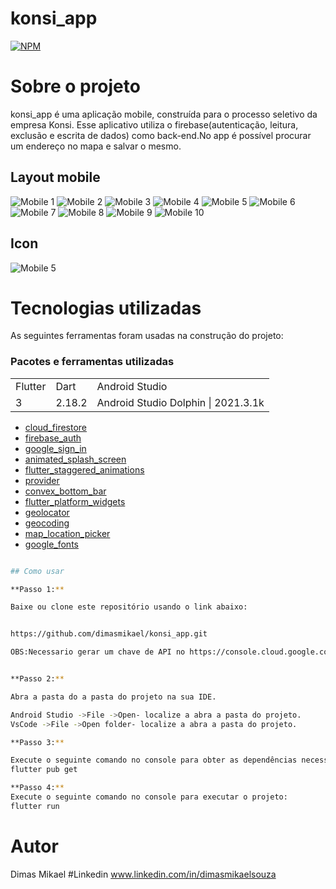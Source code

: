 # konsi_app

[![NPM](https://img.shields.io/npm/l/react)](https://github.com/dimasmikael/konsi_app/blob/master/LICENCE) 

# Sobre o projeto

konsi_app é uma aplicação  mobile, construída para  o processo seletivo da empresa Konsi.
Esse aplicativo utiliza o firebase(autenticação, leitura, exclusão e escrita de dados) como back-end.No app é possível procurar
um endereço no mapa e salvar o mesmo.


## Layout mobile
![Mobile 1](https://github.com/dimasmikael/konsi_app/blob/master/lib/screenshots/login.jpg) 
![Mobile 2](https://github.com/dimasmikael/konsi_app/blob/master/lib/screenshots/cadastro.jpg)
![Mobile 3](https://github.com/dimasmikael/konsi_app/blob/master/lib/screenshots/home.jpg)
![Mobile 4](https://github.com/dimasmikael/konsi_app/blob/master/lib/screenshots/enderecos.jpg)
![Mobile 5](https://github.com/dimasmikael/konsi_app/blob/master/lib/screenshots/salvar_endereco.jpg)
![Mobile 6](https://github.com/dimasmikael/konsi_app/blob/master/lib/screenshots/salvando.jpg)
![Mobile 7](https://github.com/dimasmikael/konsi_app/blob/master/lib/screenshots/mapa.jpg)
![Mobile 8](https://github.com/dimasmikael/konsi_app/blob/master/lib/screenshots/excluindo.jpg)
![Mobile 9](https://github.com/dimasmikael/konsi_app/blob/master/lib/screenshots/logout.jpg)
![Mobile 10](https://github.com/dimasmikael/konsi_app/blob/master/lib/screenshots/config.jpg)

## Icon
![Mobile 5](https://github.com/dimasmikael/sua_musica_desafio_games/blob/master/lib/screenshots/icon_app.png)


# Tecnologias utilizadas

As seguintes ferramentas foram usadas na construção do projeto:
### Pacotes e ferramentas utilizadas
<table>
  <tr>
    <td>Flutter</td>
    <td>Dart</td>
    <td>Android Studio</td>
  </tr>
  <tr>
    <td>3</td>
    <td>2.18.2</td>
    <td>Android Studio Dolphin | 2021.3.1k</td>
  </tr>
</table>

* [cloud_firestore](https://pub.dev/packages/cloud_firestore)
* [firebase_auth](https://pub.dev/packages/firebase_auth)
* [google_sign_in](https://pub.dev/packages/google_sign_in)
* [animated_splash_screen](https://pub.dev/packages/animated_splash_screen) 
* [flutter_staggered_animations](https://pub.dev/packages/flutter_staggered_animationsr) 
* [provider](https://pub.dev/packages/provider) 
* [convex_bottom_bar](https://pub.dev/packages/convex_bottom_bar) 
* [flutter_platform_widgets](https://pub.dev/packages/flutter_platform_widgets)
* [geolocator](https://pub.dev/packages/geolocator)
* [geocoding](https://pub.dev/packages/geocoding)
* [map_location_picker](https://pub.dev/packages/map_location_picker)
* [google_fonts](https://pub.dev/packages?q=google_fonts)


```bash

## Como usar

**Passo 1:**

Baixe ou clone este repositório usando o link abaixo:


https://github.com/dimasmikael/konsi_app.git

OBS:Necessario gerar um chave de API no https://console.cloud.google.com/ para usar dentro do projeto.


**Passo 2:**

Abra a pasta do a pasta do projeto na sua IDE.

Android Studio ->File ->Open- localize a abra a pasta do projeto.
VsCode ->File ->Open folder- localize a abra a pasta do projeto.

**Passo 3:**

Execute o seguinte comando no console para obter as dependências necessárias:
flutter pub get 

**Passo 4:**
Execute o seguinte comando no console para executar o projeto:
flutter run

```
 
# Autor
Dimas Mikael
#Linkedin
www.linkedin.com/in/dimasmikaelsouza
```
